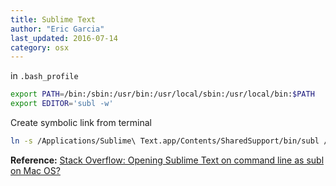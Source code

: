 ```yaml
---
title: Sublime Text
author: "Eric Garcia"
last_updated: 2016-07-14
category: osx
---
```


in `.bash_profile`

```bash
export PATH=/bin:/sbin:/usr/bin:/usr/local/sbin:/usr/local/bin:$PATH
export EDITOR='subl -w'
```

Create symbolic link from terminal

```bash
ln -s /Applications/Sublime\ Text.app/Contents/SharedSupport/bin/subl /usr/local/bin/subl
```

**Reference:** [Stack Overflow: Opening Sublime Text on command line as subl on Mac OS?](http://stackoverflow.com/questions/16199581/opening-sublime-text-on-command-line-as-subl-on-mac-os)
